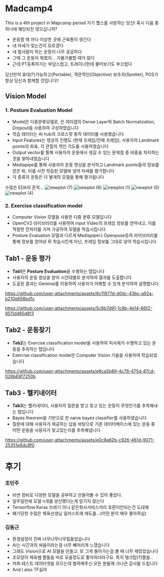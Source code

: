 # Madcamp4
This is a 4th project in Mapcamp period
거기 헬스를 사랑하는 당신! 혹시 다음 중 하나에 해당되진 않으십니까?

- 운동할 때 마다 이상한 곳에 근육통이 생긴다
- 내 자세가 맞는건지 모르겠다
- 내 옆사람이 하는 운동이 너무 궁금하다
- 그때 그 운동이 뭐였지… 가물가물할 때가 많다
- 근데 PT등록하기는 부담스럽고, 트레이너한테 물어보기도 부끄럽다

당신만의 휴대(?)가능하고(Portable), 객관적인(Objective) 보조자(Spotter), POS가 항상 당신과 함께할 것입니다!!

## Vision Model

### 1. Posture Evaluation Model

- Model은 다중분류모델로, 은 여러겹의 Dense Layer와 Batch Normalization, Dropout을 사용하여 구성하였습니다
- 학습 데이터는 AI hub의 크로스핏 동작 데이터를 사용했습니다
- Input Features는 영상의 진행도 (현재 프레임/전체 프레임), 사용자의 Landmark points의 좌표, 각 관절의 꺽인 각도를 사용하였습니다
- Output vector를 통해 사용자의 운동에서 생길 수 있는 문제점 중 비중을 차지하는 것을 찾아내었습니다
- Mediapipe를 통해 사용자의 운동 영상을 분석하고 Landmark points들의 정보를 얻은 뒤, 이를 사전 학습된 모델에 넣어 자세를 평가합니다
- 각 종류의 운동은 다 별개의 모델을 통해 평가됩니다


수많은 EDA의 흔적…
![newplot (7)](https://github.com/user-attachments/assets/0ee65c2e-9a7c-4ff5-9e3b-ebf99258ab46)
![newplot (6)](https://github.com/user-attachments/assets/17299c50-b88f-4482-913d-205976dc95bd)
![newplot (1)](https://github.com/user-attachments/assets/6ff5d525-71c7-4417-bdc5-9ca75a2f9c31)
![newplot (5)](https://github.com/user-attachments/assets/92d96e19-a105-401a-9457-d7edfa30bfcc)
![newplot (4)](https://github.com/user-attachments/assets/ba66111e-7c6b-431e-97d2-a5c30e7a55e9)

### 2. Exercise classification model

- Computer Vision 모델을 사용한 다중 분류 모델입니다
- OpenCV2 라이브러리를 사용하여 input Video의 프레임 정보를 얻어내고, 이를 적절한 전처리를 거쳐 가공하여 모델을 학습시킵니다
- Posture Evaluation 모델과 다르게 Mediapipe나 Openpose등의 라이브러리를 통해 정보를 얻어낸 뒤 학습시킨게 아닌, 프레임 정보를 그대로 넣어 학습시킵니다

## Tab1 - 운동 평가

- **Tab1**은 **Posture Evaluation**을 수행하는 탭입니다
- 사용자의 운동 영상을 받아 시간대별로 분석하여 결과를 도출합니다
- 도출된 결과는 Geminai를 이용하여 사용자가 이해할 수 있게 분석하여 설명합니다

https://github.com/user-attachments/assets/6c11977d-d0dc-43bc-a92a-b210e658bd1c

https://github.com/user-attachments/assets/5c8b7d91-1c8b-4e14-86f2-9511dd85d8f3

## Tab2 - 운동찾기

- **Tab2**는 Exercise classification model을 사용하여 피사체가 수행하고 있는 운동을 추측하는 탭입니다
- Exercise classification model은 Computer Vision 기술을 사용하여 학습되었습니다
    
    

https://github.com/user-attachments/assets/e8ca5b89-4c78-475d-87cd-028b69f7250b



## Tab3 - 헬키네이터

- **Tab3**는 헬키네이터, 사용자의 질문을 받고 찾고 있는 운동이 무엇인가를 추측해내는 탭입니다
- Bayes theorem을 기반으로 한 naive bayes classifier를 사용하였습니다
- 질문에 대해 사용자가 제공하는 답을 바탕으로 기존 데이터베이스에 있는 운동 중 어떤 운동을 사용자가 찾고있는지를 추측해냅니다

https://github.com/user-attachments/assets/e0c8a62b-c926-461d-9071-25351e8dc8f0



# 후기

### 조민주

- 비싼 장비로 다양한 모델을 공부하고 만들어볼 수 있어 좋았다.
- 일주일만에 모델 n개를 양산했다는게 믿기지 않는다
- Tensorflow Keras 쓰레기 아니 같은회사서비스끼리 호환이안되는건 도대체
- 폐기당한 수많은 체육선생님 일러스트에 애도를…(어떤 분이 매우 좋아하심)

### 김동근

- 환경설정이 진짜 너무너무너무힘들었습니다
- AI는 시간과의 싸움이라는걸 너무 뼈저리게 느꼈습니다
- 그래도 Vision으로 AI 모델을 만들고, 또 그게 돌아가는걸 볼 때 너무 재밌었습니다
- 조모양이 체육쌤 짤들을 따로 모을정도로 좋아하더라구요. 특히 탱크탑(?)짤을..
- 저희 테스트 데이터셋을 모으는데 협력해주신 모든 분들께 크나큰 감사를 드립니다
- And I also TF싫어
